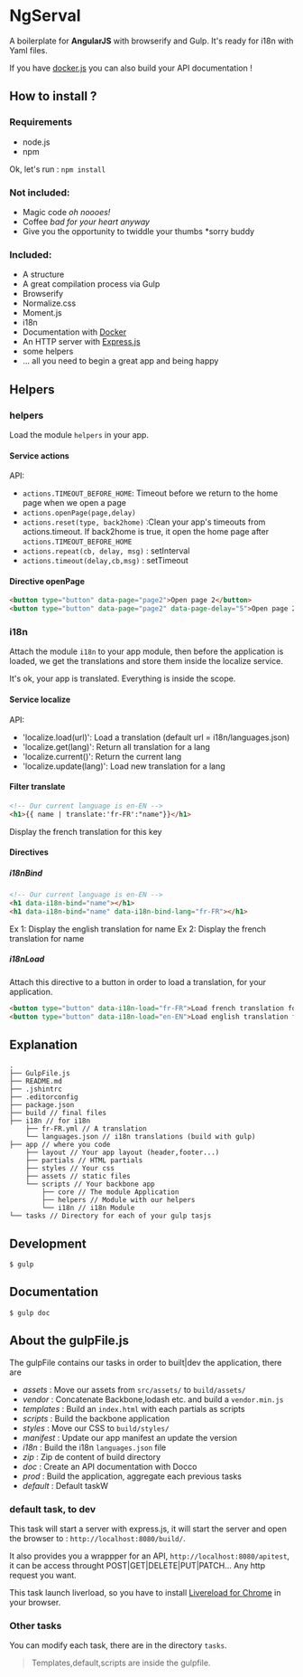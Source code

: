 # NgServal

A boilerplate for **AngularJS** with browserify and Gulp. It's ready for i18n with Yaml files.

If you have [docker.js](http://jbt.github.io/docker/src/docker.js.html) you can also build your API documentation !

## How to install ?

### Requirements

- node.js
- npm

Ok, let's run : `npm install`

### Not included:

- Magic code *oh noooes!*
- Coffee *bad for your heart anyway*
- Give you the opportunity to twiddle your thumbs *sorry buddy

### Included:

- A structure
- A great compilation process via Gulp
- Browserify
- Normalize.css
- Moment.js
- i18n
- Documentation with [Docker](https://github.com/jbt/docker)
- An HTTP server with [Express.js](http://expressjs.com/)
- some helpers
- ... all you need to begin a great app and being happy

## Helpers

### helpers

Load the module `helpers` in your app.

#### Service actions

API:

- `actions.TIMEOUT_BEFORE_HOME`: Timeout before we return to the home page when we open a page
- `actions.openPage(page,delay)`
- `actions.reset(type, back2home)` :Clean your app's timeouts from actions.timeout. If back2home is true, it open the home page after `actions.TIMEOUT_BEFORE_HOME`
- `actions.repeat(cb, delay, msg)` : setInterval
- `actions.timeout(delay,cb,msg)` : setTimeout


#### Directive openPage

```html
<button type="button" data-page="page2">Open page 2</button>
<button type="button" data-page="page2" data-page-delay="5">Open page 2 in 5s</button>
```

### i18n

Attach the module `i18n` to your app module, then before the application is loaded, we get the translations and store them inside the localize service.

It's ok, your app is translated. Everything is inside the scope.

#### Service localize

API:

- 'localize.load(url)': Load a translation (default url = i18n/languages.json)
- 'localize.get(lang)': Return all translation for a lang
- 'localize.current()': Return the current lang
- 'localize.update(lang)': Load new translation for a lang

#### Filter translate

```html
<!-- Our current language is en-EN -->
<h1>{{ name | translate:'fr-FR':"name"}}</h1>
```
Display the french translation for this key

#### Directives

##### i18nBind

```html
<!-- Our current language is en-EN -->
<h1 data-i18n-bind="name"></h1>
<h1 data-i18n-bind="name" data-i18n-bind-lang="fr-FR"></h1>
```

Ex 1: Display the english translation for name
Ex 2: Display the french translation for name

##### i18nLoad

Attach this directive to a button in order to load a translation, for your application.

```html
<button type="button" data-i18n-load="fr-FR">Load french translation for the app</button>
<button type="button" data-i18n-load="en-EN">Load english translation for the app</button>
```

## Explanation

```shell
.
├── GulpFile.js
├── README.md
├── .jshintrc
├── .editorconfig
├── package.json
├── build // final files
├── i18n // for i18n
    ├── fr-FR.yml // A translation
    └── languages.json // i18n translations (build with gulp)
├── app // where you code
    ├── layout // Your app layout (header,footer...)
    ├── partials // HTML partials
    ├── styles // Your css
    ├── assets // static files
    └── scripts // Your backbone app
        ├── core // The module Application
        ├── helpers // Module with our helpers
        └── i18n // i18n Module
└── tasks // Directory for each of your gulp tasjs
```
## Development

```
$ gulp
```

## Documentation

```
$ gulp doc
```

## About the gulpFile.js

The gulpFile contains our tasks in order to built|dev the application, there are

- *assets* : Move our assets from `src/assets/` to `build/assets/`
- *vendor* : Concatenate Backbone,lodash etc. and build a `vendor.min.js`
- *templates* : Build an `index.html` with each partials as scripts
- *scripts* : Build the backbone application
- *styles* : Move our CSS to `build/styles/`
- *manifest* : Update our app manifest an update the version
- *i18n* : Build the i18n `languages.json` file
- *zip* : Zip de content of build directory
- *doc* : Create an API documentation with Docco
- *prod* : Build the application, aggregate each previous tasks
- *default* : Default taskW

### default task, to dev

This task will start a server with express.js, it will start the server and open the browser to : `http://localhost:8080/build/`.

It also provides you a wrappper for an API, `http://localhost:8080/apitest`, it can be access throught POST|GET|DELETE|PUT|PATCH... Any http request you want.

This task launch liverload, so you have to install [Livereload for Chrome](https://chrome.google.com/webstore/detail/livereload/jnihajbhpnppcggbcgedagnkighmdlei) in your browser.


### Other tasks

You can modify each task, there are in the directory `tasks`.

> Templates,default,scripts are inside the gulpfile.